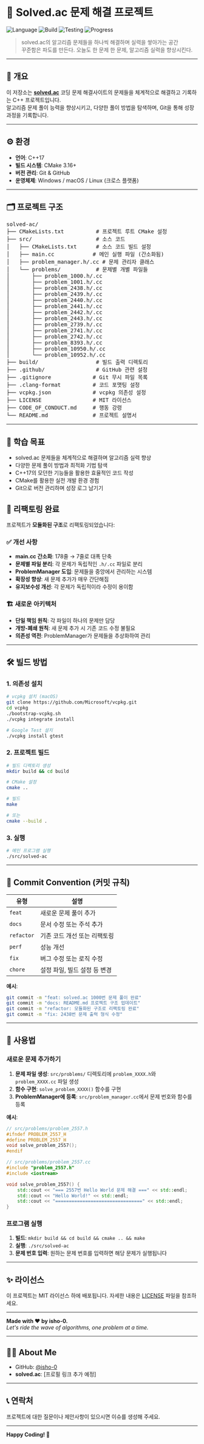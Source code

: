 # 🌊 Solved.ac 문제 해결 프로젝트

![Language](https://img.shields.io/badge/language-C++-blue?logo=c%2B%2B)
![Build](https://img.shields.io/badge/build-CMake-orange?logo=cmake)
![Testing](https://img.shields.io/badge/testing-GoogleTest-green?logo=google)
![Progress](https://img.shields.io/badge/status-solving-informational)

> solved.ac의 알고리즘 문제들을 하나씩 해결하며 실력을 쌓아가는 공간  
> 꾸준함은 파도를 만든다. 오늘도 한 문제 한 문제, 알고리즘 실력을 향상시킨다.

---

## 🧭 개요

이 저장소는 [**solved.ac**](https://solved.ac) 코딩 문제 해결사이트의 문제들을 체계적으로 해결하고 기록하는 C++ 프로젝트입니다.  
알고리즘 문제 풀이 능력을 향상시키고, 다양한 풀이 방법을 탐색하며, Git을 통해 성장 과정을 기록합니다.

---

## ⚙️ 환경

- **언어**: C++17
- **빌드 시스템**: CMake 3.16+
- **버전 관리**: Git & GitHub
- **운영체제**: Windows / macOS / Linux (크로스 플랫폼)

---

## 🗂️ 프로젝트 구조

<pre>
solved-ac/
├── CMakeLists.txt          # 프로젝트 루트 CMake 설정
├── src/                    # 소스 코드
│   ├── CMakeLists.txt      # 소스 코드 빌드 설정
│   ├── main.cc            # 메인 실행 파일 (간소화됨)
│   ├── problem_manager.h/.cc # 문제 관리자 클래스
│   └── problems/           # 문제별 개별 파일들
│       ├── problem_1000.h/.cc
│       ├── problem_1001.h/.cc
│       ├── problem_2438.h/.cc
│       ├── problem_2439.h/.cc
│       ├── problem_2440.h/.cc
│       ├── problem_2441.h/.cc
│       ├── problem_2442.h/.cc
│       ├── problem_2443.h/.cc
│       ├── problem_2739.h/.cc
│       ├── problem_2741.h/.cc
│       ├── problem_2742.h/.cc
│       ├── problem_8393.h/.cc
│       ├── problem_10950.h/.cc
│       └── problem_10952.h/.cc
├── build/                  # 빌드 출력 디렉토리
├── .github/                # GitHub 관련 설정
├── .gitignore             # Git 무시 파일 목록
├── .clang-format          # 코드 포맷팅 설정
├── vcpkg.json             # vcpkg 의존성 설정
├── LICENSE                # MIT 라이선스
├── CODE_OF_CONDUCT.md     # 행동 강령
└── README.md              # 프로젝트 설명서
</pre>

---

## 📌 학습 목표

- solved.ac 문제들을 체계적으로 해결하며 알고리즘 실력 향상
- 다양한 문제 풀이 방법과 최적화 기법 탐색
- C++17의 모던한 기능들을 활용한 효율적인 코드 작성
- CMake를 활용한 실전 개발 환경 경험
- Git으로 버전 관리하며 성장 로그 남기기

## 🔧 리팩토링 완료

프로젝트가 **모듈화된 구조**로 리팩토링되었습니다:

### ✅ 개선 사항

- **main.cc 간소화**: 178줄 → 7줄로 대폭 단축
- **문제별 파일 분리**: 각 문제가 독립적인 `.h/.cc` 파일로 분리
- **ProblemManager 도입**: 문제들을 중앙에서 관리하는 시스템
- **확장성 향상**: 새 문제 추가가 매우 간단해짐
- **유지보수성 개선**: 각 문제가 독립적이라 수정이 용이함

### 🏗️ 새로운 아키텍처

- **단일 책임 원칙**: 각 파일이 하나의 문제만 담당
- **개방-폐쇄 원칙**: 새 문제 추가 시 기존 코드 수정 불필요
- **의존성 역전**: ProblemManager가 문제들을 추상화하여 관리

---

## 🛠️ 빌드 방법

### 1. 의존성 설치

```bash
# vcpkg 설치 (macOS)
git clone https://github.com/Microsoft/vcpkg.git
cd vcpkg
./bootstrap-vcpkg.sh
./vcpkg integrate install

# Google Test 설치
./vcpkg install gtest
```

### 2. 프로젝트 빌드

```bash
# 빌드 디렉토리 생성
mkdir build && cd build

# CMake 설정
cmake ..

# 빌드
make

# 또는
cmake --build .
```

### 3. 실행

```bash
# 메인 프로그램 실행
./src/solved-ac
```

---

## 🌊 Commit Convention (커밋 규칙)

| 유형         | 설명                |
|------------|-------------------|
| `feat`     | 새로운 문제 풀이 추가      |
| `docs`     | 문서 수정 또는 주석 추가    |
| `refactor` | 기존 코드 개선 또는 리팩토링  |
| `perf`     | 성능 개선             |
| `fix`      | 버그 수정 또는 로직 수정    |
| `chore`    | 설정 파일, 빌드 설정 등 변경 |

**예시**:

```bash
git commit -m "feat: solved.ac 1000번 문제 풀이 완료"
git commit -m "docs: README.md 프로젝트 구조 업데이트"
git commit -m "refactor: 모듈화된 구조로 리팩토링 완료"
git commit -m "fix: 2438번 문제 출력 형식 수정"
```

---

## 📝 사용법

### 새로운 문제 추가하기

1. **문제 파일 생성**: `src/problems/` 디렉토리에 `problem_XXXX.h`와 `problem_XXXX.cc` 파일 생성
2. **함수 구현**: `solve_problem_XXXX()` 함수를 구현
3. **ProblemManager에 등록**: `src/problem_manager.cc`에서 문제 번호와 함수를 등록

**예시**:

```cpp
// src/problems/problem_2557.h
#ifndef PROBLEM_2557_H
#define PROBLEM_2557_H
void solve_problem_2557();
#endif

// src/problems/problem_2557.cc
#include "problem_2557.h"
#include <iostream>

void solve_problem_2557() {
    std::cout << "=== 2557번 Hello World 문제 해결 ===" << std::endl;
    std::cout << "Hello World!" << std::endl;
    std::cout << "================================" << std::endl;
}
```

### 프로그램 실행

1. **빌드**: `mkdir build && cd build && cmake .. && make`
2. **실행**: `./src/solved-ac`
3. **문제 번호 입력**: 원하는 문제 번호를 입력하면 해당 문제가 실행됩니다

---

## ✨ 라이선스

이 프로젝트는 MIT 라이선스 하에 배포됩니다. 자세한 내용은 [LICENSE](LICENSE) 파일을 참조하세요.

---

**Made with ❤️ by isho-0.**  
*Let's ride the wave of algorithms, one problem at a time.*

---

## 🙋‍♂️ About Me

- GitHub: [@isho-0](https://github.com/isho-0)
- **solved.ac**: [프로필 링크 추가 예정]

---

## 📞 연락처

프로젝트에 대한 질문이나 제안사항이 있으시면 이슈를 생성해 주세요.

---

**Happy Coding! 🎉**

